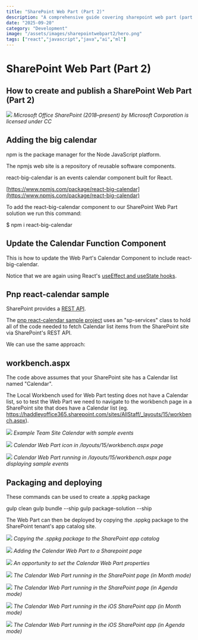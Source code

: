 ```yaml
---
title: "SharePoint Web Part (Part 2)"
description: "A comprehensive guide covering sharepoint web part (part 2)"
date: "2025-09-20"
category: "Development"
image: "/assets/images/sharepointwebpart2/hero.png"
tags: ["react","javascript","java","ai","ml"]
---
```


# SharePoint Web Part (Part 2)

## How to create and publish a SharePoint Web Part (Part 2)

![](/assets/images/sharepointwebpart2/1200px-microsoft-office-sharepoint-2018present.svg-1200x1172.png)
*Microsoft Office SharePoint (2018–present) by Microsoft Corporation is licensed under CC*


## Adding the big calendar

npm is the package manager for the Node JavaScript platform. 

The npmjs web site is a repository of reusable software components.

react-big-calendar is an events calendar  component built for React.

[https://www.npmjs.com/package/react-big-calendar](https://www.npmjs.com/package/react-big-calendar)

To add the react-big-calendar component to our SharePoint Web Part solution we run this command:

$ npm i react-big-calendar


## Update the Calendar Function Component

This is how to update the Web Part's Calendar Component to include react-big-calendar.

Notice that we are again using React's [useEffect and useState hooks](reactusestateuseeffect.html).


## Pnp react-calendar sample

SharePoint provides a [REST API](restapiservice.html).

The [pnp react-calendar sample project](https://github.com/pnp/sp-dev-fx-webparts/tree/master/samples/react-calendar) uses an "sp-services" class to hold all of the code needed to fetch Calendar list items from the SharePoint site via SharePoint's REST API.

We can use the same approach:


## workbench.aspx

The code above assumes that your SharePoint site has a Calendar list named "Calendar".

The Local Workbench used for Web Part testing does not have a Calendar list, so to test the Web Part we need to navigate to the workbench page in a SharePoint site that does have a Calendar list (eg. https://haddleyoffice365.sharepoint.com/sites/AllStaff/_layouts/15/workbench.aspx).

![](/assets/images/sharepointwebpart2/screen-shot-2021-02-14-at-2.53.35-pm-1900x1357.png)
*Example Team Site Calendar with sample events*

![](/assets/images/sharepointwebpart2/screen-shot-2021-02-14-at-2.56.27-pm-1900x1357.png)
*Calendar Web Part icon in /layouts/15/workbench.aspx page*

![](/assets/images/sharepointwebpart2/screen-shot-2021-02-14-at-2.56.52-pm-1900x1213.png)
*Calendar Web Part running in /layouts/15/workbench.aspx page displaying sample events*


## Packaging and deploying

These commands can be used to create a .sppkg package

gulp clean
gulp bundle --ship
gulp package-solution --ship

The Web Part can then be deployed by copying the .sppkg package to the SharePoint tenant's app catalog site.

![](/assets/images/sharepointwebpart2/screen-shot-2021-02-14-at-3.12.16-pm-1900x1209.png)
*Copying the .sppkg package to the SharePoint app catalog*

![](/assets/images/sharepointwebpart2/screen-shot-2021-02-14-at-3.13.38-pm-1900x1213.png)
*Adding the Calendar Web Part to a Sharepoint page*

![](/assets/images/sharepointwebpart2/screen-shot-2021-02-14-at-3.13.52-pm-1900x1215.png)
*An opportunity to set the Calendar Web Part properties*

![](/assets/images/sharepointwebpart2/screen-shot-2021-02-14-at-3.14.12-pm-1900x1208.png)
*The Calendar Web Part running in the SharePoint page (in Month mode)*

![](/assets/images/sharepointwebpart2/screen-shot-2021-02-14-at-3.14.29-pm-1900x1213.png)
*The Calendar Web Part running in the SharePoint page (in Agenda mode)*

![](/assets/images/sharepointwebpart2/image0-1242x2208.png)
*The Calendar Web Part running in the iOS SharePoint app (in Month mode)*

![](/assets/images/sharepointwebpart2/image0-2-1242x2208.png)
*The Calendar Web Part running in the iOS SharePoint app (in Agenda mode)*
